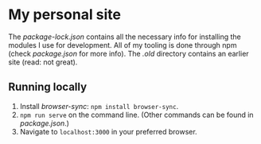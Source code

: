 # My personal site

The *package-lock.json* contains all the necessary info for installing the modules I use for development. All of my tooling is done through npm (check *package.json* for more info). The *.old* directory contains an earlier site (read: not great).

## Running locally

1. Install *browser-sync*: `npm install browser-sync`.
2. `npm run serve` on the command line. (Other commands can be found in *package.json*.)
3. Navigate to `localhost:3000` in your preferred browser.